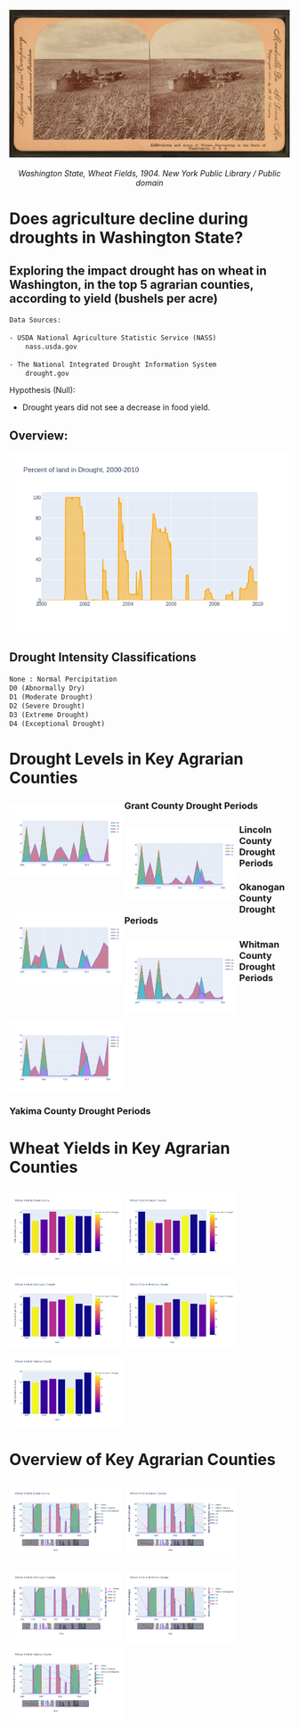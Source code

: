<p align="center">
    <img src="county/img/wheatfield.jpg" alt="wheat fields 1904">
    <br><br>
    <i>Washington State, Wheat Fields, 1904. New York Public Library / Public domain</i>
</p>


# Does agriculture decline during droughts in Washington State?


## Exploring the impact drought has on wheat in Washington, in the top 5 agrarian counties, according to yield (bushels per acre)


    Data Sources:
    
    - USDA National Agriculture Statistic Service (NASS)
        nass.usda.gov
   
    - The National Integrated Drought Information System
        drought.gov
        
Hypothesis (Null):

- Drought years did not see a decrease in food yield.



## Overview:
<p float="left">
    <img src="county/img/overview_drought_2010.png" alt="percent of drought in Washington State">
</p>



## Drought Intensity Classifications

    None : Normal Percipitation
    D0 (Abnormally Dry)
    D1 (Moderate Drought)
    D2 (Severe Drought)
    D3 (Extreme Drought)
    D4 (Exceptional Drought)
   
   
# Drought Levels in Key Agrarian Counties

    
<p style="float: left; font-size: 9pt; text-align: left; width: 40%; margin-right: 1%; margin-bottom: 0.5em;">
        <img src="county/img/year_mean_grant.png" alt="Grant County Drought Means">
        <h3>Grant County Drought Periods </h3> </p>
<p style="float: left; font-size: 9pt; text-align: left; width: 40%; margin-right: 1%; margin-bottom: 0.5em;">
        <img src="county/img/year_mean_lincoln.png" alt="Lincoln County Drought Means">
        <h3>Lincoln County Drought Periods </h3> </p>
<p style="float: left; font-size: 9pt; text-align: left; width: 40%; margin-right: 1%; margin-bottom: 0.5em;">
        <img src="county/img/year_mean_okanogan.png" alt="Okanogan County Drought Means">
        <h3>Okanogan County Drought Periods </h3> </p>
<p style="float: left; font-size: 9pt; text-align: left; width: 40%; margin-right: 1%; margin-bottom: 0.5em;">
        <img src="county/img/year_mean_whitman.png" alt="Whitman County Drought Means">
       <h3> Whitman County Drought Periods </h3> </p>
<p style="float: middle; font-size: 9pt; text-align: left; width: 40%; margin-right: 1%; margin-bottom: 0.5em;">
        <img src="county/img/year_mean_yakima.png" alt="Yakima County Drought Means">
        <h3>Yakima County Drought Periods </h3>
</p>

# Wheat Yields in Key Agrarian Counties

<p style="float: left; font-size: 9pt; text-align: center; width: 40%; margin-right: 1%; margin-bottom: 0.5em;">
        <img src="county/img/wheat_yield_grant.png" alt="Grant County Wheat Yield">
        </p>
<p style="float: left; font-size: 9pt; text-align: center; width: 40%; margin-right: 1%; margin-bottom: 0.5em;">
        <img src="county/img/wheat_yield_lincoln.png" alt="Lincoln County Wheat Yield">
        </p>
<p style="float: left; font-size: 9pt; text-align: center; width: 40%; margin-right: 1%; margin-bottom: 0.5em;">
        <img src="county/img/wheat_yield_okanogan.png" alt="Okanogan County Wheat Yield">
        </p>
<p style="float: left; font-size: 9pt; text-align: center; width: 40%; margin-right: 1%; margin-bottom: 0.5em;">
        <img src="county/img/wheat_yield_whitman.png" alt="Whitman County Wheat Yield">
        </p>
<p style="float: middle; font-size: 9pt; text-align: center; width: 40%; margin-right: 1%; margin-bottom: 0.5em;">
        <img src="county/img/wheat_yield_yakima.png" alt="Yakima County Wheat Yield">
        
</p>
        
        
# Overview of Key Agrarian Counties

<p style="float: left; font-size: 9pt; text-align: center; width: 40%; margin-right: 1%; margin-bottom: 0.5em;">
        <img src="county/img/ts_grant.png" alt="Grant County Wheat Yield">
        </p>
<p style="float: left; font-size: 9pt; text-align: center; width: 40%; margin-right: 1%; margin-bottom: 0.5em;">
        <img src="county/img/ts_lincoln.png" alt="Lincoln County Wheat Yield">
        </p>
<p style="float: left; font-size: 9pt; text-align: center; width: 40%; margin-right: 1%; margin-bottom: 0.5em;">
        <img src="county/img/ts_okanogan.png" alt="Okanogan County Wheat Yield">
        </p>
<p style="float: left; font-size: 9pt; text-align: center; width: 40%; margin-right: 1%; margin-bottom: 0.5em;">
        <img src="county/img/ts_whitman.png" alt="Whitman County Wheat Yield">
        </p>
<p style="float: middle; font-size: 9pt; text-align: center; width: 40%; margin-right: 1%; margin-bottom: 0.5em;">
        <img src="county/img/ts_yakima.png" alt="Yakima County Wheat Yield">
        
</p>